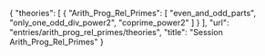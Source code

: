 {
    "theories": [
        {
            "Arith_Prog_Rel_Primes": [
                "even_and_odd_parts",
                "only_one_odd_div_power2",
                "coprime_power2"
            ]
        }
    ],
    "url": "entries/arith_prog_rel_primes/theories",
    "title": "Session Arith_Prog_Rel_Primes"
}